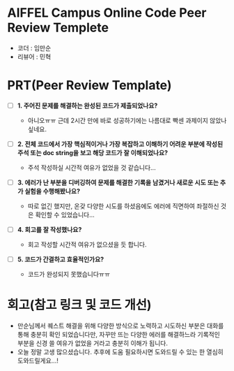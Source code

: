 # AIFFEL Campus Online Code Peer Review Templete
- 코더 : 임만순
- 리뷰어 : 민혁


# PRT(Peer Review Template)
- [ ]  **1. 주어진 문제를 해결하는 완성된 코드가 제출되었나요?**
    - 아니오ㅠㅠ 근데 2시간 만에 바로 성공하기에는 나름대로 빡센 과제이지 않았나 싶네요.

- [ ]  **2. 전체 코드에서 가장 핵심적이거나 가장 복잡하고 이해하기 어려운 부분에 작성된 
주석 또는 doc string을 보고 해당 코드가 잘 이해되었나요?**
    - 주석 작성하실 시간적 여유가 없었을 것 같습니다...
        
- [ ]  **3. 에러가 난 부분을 디버깅하여 문제를 해결한 기록을 남겼거나
새로운 시도 또는 추가 실험을 수행해봤나요?**
    - 따로 없긴 했지만, 온갖 다양한 시도를 하셨음에도 에러에 직면하여 좌절하신 것은 확인할 수 있었습니다...
        
- [ ]  **4. 회고를 잘 작성했나요?**
    - 회고 작성할 시간적 여유가 없으셨을 듯 합니다.

- [ ]  **5. 코드가 간결하고 효율적인가요?**
    - 코드가 완성되지 못했습니다ㅠㅠ


# 회고(참고 링크 및 코드 개선)
- 만순님께서 퀘스트 해결을 위해 다양한 방식으로 노력하고 시도하신 부분은 대화를 통해 충분히 확인 되었습니다만, 자꾸만 뜨는 다양한 에러를 해결하느라 기록적인 부분을 신경 쓸 여유가 없었을 거라고 충분히 이해가 됩니다.
- 오늘 정말 고생 많으셨습니다. 추후에 도움 필요하시면 도와드릴 수 있는 한 열심히 도와드릴게요...!
